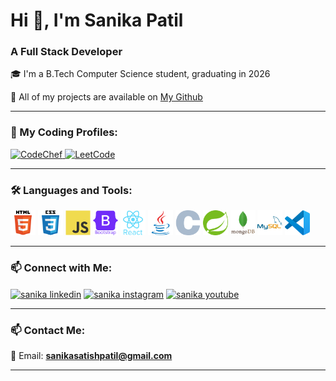 <h1 >Hi 👋, I'm Sanika Patil</h1>
<h3 >A Full Stack Developer</h3>

<p >🎓 I'm a B.Tech Computer Science student, graduating in 2026</p>
<p >📂 All of my projects are available on <a href="https://github.com/Sanikapatil21">My Github</a></p>

---

### 🧠 My Coding Profiles:
<p align="left">
  <a href="https://www.codechef.com/users/sanikapatil21" target="_blank">
    <img src="https://cdn.jsdelivr.net/npm/simple-icons@3.1.0/icons/codechef.svg" alt="CodeChef" width="30" height="30"/>
  </a>
  <a href="https://www.leetcode.com/sanika_patil2004" target="_blank">
    <img src="https://raw.githubusercontent.com/rahuldkjain/github-profile-readme-generator/master/src/images/icons/Social/leet-code.svg" alt="LeetCode" width="30" height="30"/>
  </a>
</p>

---

### 🛠️ Languages and Tools:
<p align="left">
  <img src="https://raw.githubusercontent.com/devicons/devicon/master/icons/html5/html5-original-wordmark.svg" width="40" height="40"/>
  <img src="https://raw.githubusercontent.com/devicons/devicon/master/icons/css3/css3-original-wordmark.svg" width="40" height="40"/>
  <img src="https://raw.githubusercontent.com/devicons/devicon/master/icons/javascript/javascript-original.svg" width="40" height="40"/>
  <img src="https://raw.githubusercontent.com/devicons/devicon/master/icons/bootstrap/bootstrap-plain-wordmark.svg" width="40" height="40"/>
  <img src="https://raw.githubusercontent.com/devicons/devicon/master/icons/react/react-original-wordmark.svg" width="40" height="40"/>
  <img src="https://raw.githubusercontent.com/devicons/devicon/master/icons/java/java-original.svg" width="40" height="40"/>
  <img src="https://raw.githubusercontent.com/devicons/devicon/master/icons/c/c-original.svg" width="40" height="40"/>
  <img src="https://raw.githubusercontent.com/devicons/devicon/master/icons/spring/spring-original.svg" width="40" height="40"/>
  <img src="https://raw.githubusercontent.com/devicons/devicon/master/icons/mongodb/mongodb-original-wordmark.svg" width="40" height="40"/>
  <img src="https://raw.githubusercontent.com/devicons/devicon/master/icons/mysql/mysql-original-wordmark.svg" width="40" height="40"/>
  <img src="https://raw.githubusercontent.com/devicons/devicon/master/icons/vscode/vscode-original.svg" width="40" height="40"/>
</p>

---

### 📫 Connect with Me:
<p align="left">
  <a href="https://www.linkedin.com/in/sanika-patil-05bb4025a" target="blank"><img align="center" src="https://cdn.jsdelivr.net/npm/simple-icons@3.13.0/icons/linkedin.svg" alt="sanika linkedin" height="30" width="30" /></a>
  <a href="https://www.instagram.com/" target="blank"><img align="center" src="https://cdn.jsdelivr.net/npm/simple-icons@3.13.0/icons/instagram.svg" alt="sanika instagram" height="30" width="30" /></a>
  <a href="https://www.youtube.com/" target="blank"><img align="center" src="https://cdn.jsdelivr.net/npm/simple-icons@3.13.0/icons/youtube.svg" alt="sanika youtube" height="30" width="30" /></a>
</p>


---

### 📫 Contact Me:
📧 Email: **sanikasatishpatil@gmail.com**

---
